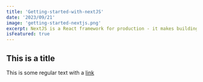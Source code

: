 ```yaml
---
title: 'Getting-started-with-nextJS'
date: '2023/09/21'
image: 'getting-started-nextjs.png'
excerpt: NextJS is a React framework for production - it makes building fullstack React apps and site a breeze and ships with built-in SSR.
isFeatured: true
---
```


## This is a title

This is some regular text with a [link](https://google.com)